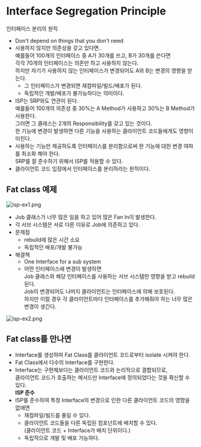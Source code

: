 # Interface Segregation Principle
인터페이스 분리의 원칙
- Don't depend on things that you don't need
- 사용하지 않지만 의존성을 갖고 있다면..  
  예를들어 100개의 인터페이스 중 A가 30개를 쓰고, B가 30개를 쓴다면  
  각각 70개의 인터페이스는 의존만 하고 사용하지 않는다.  
  하지만 자기가 사용하지 않는 인터페이스가 변경되어도 A와 B는 변경의 영향을 받는다.  
    - 그 인터페이스가 변경되면 재컴파일/빌드/배포가 된다.
    - 독립적인 개발/배포가 불가능하다는 의미이다.
- ISP는 SRP와도 연관이 된다.  
  예를들어 100개의 의존성 중 30%는 A Method가 사용하고 30%는 B Method가 사용한다.  
  그러면 그 클래스는 2개의 Responsibility를 갖고 있는 것이다.  
  한 기능에 변경이 발생하면 다른 기능을 사용하는 클라이언트 코드들에게도 영향이 미친다.
- 사용하는 기능만 제공하도록 인터페이스를 분리함으로써 한 기능에 대한 변경 여파를 최소화 해야 한다.  
  SRP를 잘 준수하기 위해서 ISP를 적용할 수 있다.
- 클라이언트 코드 입장에서 인터페이스를 분리하라는 원칙이다.

## Fat class 예제

![isp-ex1.png](https://github.com/LimHanGyeol/study/blob/%2312/solid-foundation/solid-foundation/image/isp-ex1.png)

- Job 클래스가 너무 많은 일을 하고 있어 많은 Fan In이 발생한다.
- 각 서브 시스템은 서로 다른 이유로 Job에 의존하고 있다.
- 문제점
    - rebuild에 많은 시간 소요
    - 독립적인 배포/개발 불가능
- 해결책
    - One Interface for a sub system
    - 어떤 인터페이스에 변경이 발생하면  
      Job 클래스와 해당 인터페이스를 사용하는 서브 시스템만 영향을 받고 rebuild 된다.  
      Job이 변경되어도 나머지 클라이언트는 인터페이스에 의해 보호된다.  
      하지만 이럴 경우 각 클라이언트마다 인터페이스를 추가해줘야 하는 너무 많은 변경이 생긴다.

![isp-ex2.png](https://github.com/LimHanGyeol/study/blob/%2312/solid-foundation/solid-foundation/image/isp-ex2.png)

## Fat class를 만나면
- Interface를 생성하여 Fat Class를 클라이언트 코드로부터 isolate 시켜야 한다.
- Fat Class에서 다수의 Interface를 구현한다.
- Interface는 구현체보다는 클라이언트 코드와 논리적으로 결합되므로,  
  클라이언트 코드가 호출하는 메서드만 Interface에 정의되었다는 것을 확신할 수 있다.  
  **ISP 준수**
- ISP를 준수하여 특정 Interface의 변경으로 인한 다른 클라이언트 코드의 영향을 없애면
    - 재컴파일/빌드를 줄일 수 있다.
    - 클라이언트 코드들을 다른 독립된 컴포넌트에 배치할 수 있다.  
      (클라이언트 코드 + Interface가 배치 단위이다.)
    - 독립적으로 개발 및 배포 가능하다.
  